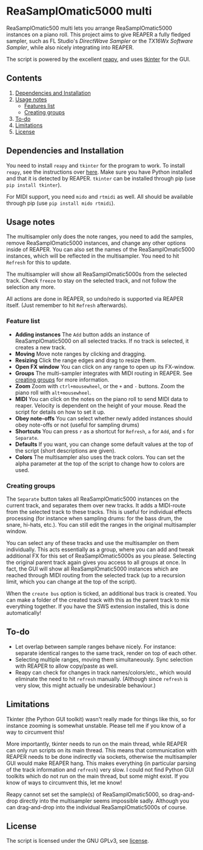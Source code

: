 # ReaSamplOmatic5000 multi

 ReaSamplOmatic500 multi lets you arrange ReaSamplOmatic5000 instances on a piano roll. This project aims to give REAPER a fully fledged sampler, such as FL Studio's _DirectWave Sampler_ or the _TX16Wx Software Sampler_, while also nicely integrating into REAPER.

 The script is powered by the excellent [reapy](https://github.com/RomeoDespres/reapy), and uses [tkinter](https://docs.python.org/3/library/tkinter.html) for the GUI.

## Contents

1. [Dependencies and Installation](#dependencies-and-installation)
2. [Usage notes](#usage-notes)
    * [Features list](#feature-list)
    * [Creating groups](#creating-groups)
3. [To-do](#to-do)
4. [Limitations](#limitations)
5. [License](#license)

## Dependencies and Installation

You need to install `reapy` and `tkinter` for the program to work. To install `reapy`, see the instructions over [here](https://github.com/RomeoDespres/reapy#installation). Make sure you have Python installed and that it is detected by REAPER. `tkinter` can be installed through pip (use `pip install tkinter`).

For MIDI support, you need `mido` and `rtmidi` as well. All should be available through pip (use `pip install mido rtmidi`).

## Usage notes

The multisampler only does the note ranges, you need to add the samples, remove ReaSamplOmatic5000 instances, and change any other options inside of REAPER. You can also set the names of the ReaSamplOmatic5000 instances, which will be reflected in the multisampler. You need to hit `Refresh` for this to update.

The multisampler will show all ReaSamplOmatic5000s from the selected track. Check `freeze` to stay on the selected track, and not follow the selection any more.

All actions are done in REAPER, so undo/redo is supported via REAPER itself. (Just remember to hit `Refresh` afterwards).

### Feature list

 * __Adding instances__ The `Add` button adds an instance of ReaSamplOmatic5000 on all selected tracks. If no track is selected, it creates a new track.
 * __Moving__ Move note ranges by clicking and dragging.
 * __Resizing__ Click the range edges and drag to resize them.
 * __Open FX window__ You can click on any range to open up its FX-window.
 * __Groups__ The multi-sampler integrates with MIDI routing in REAPER. See [creating groups](#creating-groups) for more information.
 * __Zoom__ Zoom with `ctrl+mousewheel`, or the `+` and `-` buttons. Zoom the piano roll with `alt+mousewheel`.
 * __MIDI__ You can click on the notes on the piano roll to send MIDI data to reaper. Velocity is dependent on the height of your mouse. Read the script for details on how to set it up.
 * __Obey note-offs__ You can select whether newly added instances should obey note-offs or not (useful for sampling drums)
 * __Shortcuts__ You can press `r` as a shortcut for `Refresh`, `a` for `Add`, and `s` for `Separate`.
 * __Defaults__ If you want, you can change some default values at the top of the script (short descriptions are given).
 * __Colors__ The multisampler also uses the track colors. You can set the alpha parameter at the top of the script to change how to colors are used.

### Creating groups

The `Separate` button takes all ReaSamplOmatic5000 instances on the current track, and separates them over new tracks. It adds a MIDI-route from the selected track to these tracks. This is useful for individual effects processing (for instance when sampling drums: for the bass drum, the snare, hi-hats, etc.). You can still edit the ranges in the original multisampler window.

You can select any of these tracks and use the multisampler on them individually. This acts essentially as a group, where you can add and tweak additional FX for this set of ReaSamplOmatic5000s as you please. Selecting the original parent track again gives you access to all groups at once. In fact, the GUI will show all ReaSamplOmatic5000 instances which are reached through MIDI routing from the selected track (up to a recursion limit, which you can change at the top of the script).

When the `create bus` option is ticked, an additional bus track is created. You can make a folder of the created track with this as the parent track to mix everything together. If you have the SWS extension installed, this is done automatically!

## To-do
 * Let overlap between sample ranges behave nicely. For instance: separate identical ranges to the same track, render on top of each other.
 * Selecting multiple ranges, moving them simultaneously. Sync selection with REAPER to allow copy/paste as well.
 * Reapy can check for changes in track names/colors/etc., which would eliminate the need to hit `refresh` manually. (Although since `refresh` is very slow, this might actually be undesirable behaviour.)



## Limitations

Tkinter (the Python GUI toolkit) wasn't really made for things like this, so for instance zooming is somewhat unstable. Please tell me if you know of a way to circumvent this!

More importantly, tkinter needs to run on the main thread, while REAPER can only run scripts on its main thread.
This means that communication with REAPER needs to be done indirectly via sockets, otherwise the multisampler GUI would make REAPER hang. This makes everything (in particular parsing of the track information and `refresh`) very slow. I could not find Python GUI toolkits which do not run on the main thread, but some might exist. If you know of ways to circumvent this, let me know!

Reapy cannot set set the sample(s) of ReaSamplOmatic5000, so drag-and-drop directly into the multisampler seems impossible sadly. Although you can drag-and-drop into the individual ReaSamplOmatic5000s of course.

## License

The script is licensed under the GNU GPLv3, see [license](LICENSE).
